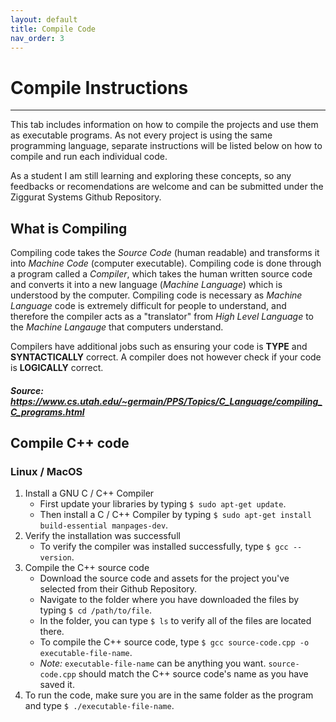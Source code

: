 ```yaml
---
layout: default
title: Compile Code
nav_order: 3
---
```


# Compile Instructions

---

This tab includes information on how to compile the projects and use them as executable programs. As not every project is using the same programming language, separate instructions will be listed below on how to compile and run each individual code. 

As a student I am still learning and exploring these concepts, so any feedbacks or recomendations are welcome and can be submitted under the Ziggurat Systems Github Repository.

## What is Compiling

Compiling code takes the *Source Code* (human readable) and transforms it into *Machine Code* (computer executable). Compiling code is done through a program called a *Compiler*, which takes the human written source code and converts it into a new language (*Machine Language*) which is understood by the computer. Compiling code is necessary as *Machine Language* code is extremely difficult for people to understand, and therefore the compiler acts as a "translator" from *High Level Language* to the *Machine Langauge* that computers understand.

Compilers have additional jobs such as ensuring your code is **TYPE** and **SYNTACTICALLY** correct. A compiler does not however check if your code is **LOGICALLY** correct.

##### ***Source: https://www.cs.utah.edu/~germain/PPS/Topics/C_Language/compiling_C_programs.html***

## Compile C++ code

### Linux / MacOS

1. Install a GNU C / C++ Compiler
   - First update your libraries by typing `$ sudo apt-get update`.
   - Then install a C / C++ Compiler by typing `$ sudo apt-get install build-essential manpages-dev`.
2. Verify the installation was successfull
   - To verify the compiler was installed successfully, type `$ gcc --version`.
3. Compile the C++ source code
   - Download the source code and assets for the project you've selected from their Github Repository.
   - Navigate to the folder where you have downloaded the files by typing `$ cd /path/to/file`.
   - In the folder, you can type `$ ls` to verify all of the files are located there.
   - To compile the C++ source code, type `$ gcc source-code.cpp -o executable-file-name`.
    - *Note:* `executable-file-name` can be anything you want. `source-code.cpp` should match the C++ source code's name as you have saved it.
4. To run the code, make sure you are in the same folder as the program and type `$ ./executable-file-name`.


